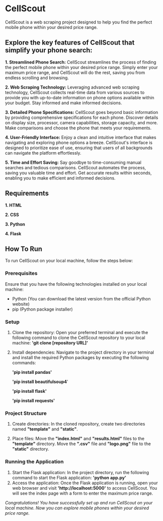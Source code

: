 # CellScout
CellScout is a web scraping project designed to help you find the perfect mobile phone within your desired price range.

## Explore the key features of CellScout that simplify your phone search:
**1. Streamlined Phone Search:** CellScout streamlines the process of finding the perfect mobile phone within your desired price range. Simply enter your maximum price range, and CellScout will do the rest, saving you from endless scrolling and browsing.

**2. Web Scraping Technology:** Leveraging advanced web scraping technology, CellScout collects real-time data from various sources to provide you with up-to-date information on phone options available within your budget. Stay informed and make informed decisions.

**3. Detailed Phone Specifications:** CellScout goes beyond basic information by providing comprehensive specifications for each phone. Discover details on display size, processor, camera capabilities, storage capacity, and more. Make comparisons and choose the phone that meets your requirements.

**4. User-Friendly Interface:** Enjoy a clean and intuitive interface that makes navigating and exploring phone options a breeze. CellScout's interface is designed to prioritize ease of use, ensuring that users of all backgrounds can navigate the platform effortlessly.

**5. Time and Effort Saving:** Say goodbye to time-consuming manual searches and tedious comparisons. CellScout automates the process, saving you valuable time and effort. Get accurate results within seconds, enabling you to make efficient and informed decisions.

## Requirements
**1. HTML**

**2. CSS**

**3. Python**

**4. Flask**
## How To Run
To run CellScout on your local machine, follow the steps below:

### Prerequisites
Ensure that you have the following technologies installed on your local machine:
* Python (You can download the latest version from the official Python website)
* pip (Python package installer)

### Setup
1. Clone the repository: Open your preferred terminal and execute the following command to clone the CellScout repository to your local machine:
**'git clone [repository URL]'**
2. Install dependencies: Navigate to the project directory in your terminal and install the required Python packages by executing the following commands:

   **'pip install pandas'**

   **'pip install beautifulsoup4**'

   **'pip install flask'**

   **'pip install requests'**

### Project Structure
1. Create directories: In the cloned repository, create two directories named **"template"** and **"static"**.

2. Place files: Move the **"index.html"** and **"results.html"** files to the **"template"** directory. Move the **".csv"** file and **"logo.png"** file to the **"static"** directory.

### Running the Application
1. Start the Flask application: In the project directory, run the following command to start the Flask application:
**'python app.py'**
2. Access the application: Once the Flask application is running, open your web browser and visit **'http://localhost:5000'** to access CellScout. You will see the index page with a form to enter the maximum price range.

_Congratulations! You have successfully set up and run CellScout on your local machine. Now you can explore mobile phones within your desired price range._
